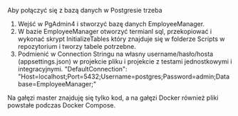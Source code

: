 Aby połączyć się z bazą danych w Postgresie trzeba 
1. Wejść w PgAdmin4 i stworzyć bazę danych EmployeeManager.
2. W bazie EmployeeManager otworzyć termianl sql, przekopiować i wykonać skrypt InitializeTables który znajduje się w folderze Scripts w repozytorium i tworzy tabele potrzebne.
3. Podmienić w Connection Stringu na własny username/hasło/hosta (appsettings.json) w projekcie pliku i projekcie z testami jednostkowymi i integracyjnymi.
    "DefaultConnection": "Host=localhost;Port=5432;Username=postgres;Password=admin;Database=EmployeeManager;"

Na gałęzi master znajduję się tylko kod, a na gałęzi Docker również pliki powstałe podczas Docker Compose.

